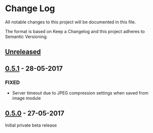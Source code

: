 # Change Log
All notable changes to this project will be documented in this file.

The format is based on Keep a Changelog and this project adheres to Semantic Versioning.

## [Unreleased]

## [0.5.1] - 28-05-2017
### FIXED
- Server timeout due to JPEG compression settings when saved from image module

## [0.5.0] - 27-05-2017
Initial private beta release

[Unreleased]: https://github.com/pd6569/wpaz-plugin/compare/v0.5.1...0.6.0
[0.5.1]: https://github.com/pd6569/wpaz-plugin/compare/v0.5.0...v0.5.1
[0.5.0]: https://github.com/pd6569/wpaz-plugin/tree/v0.5.0
